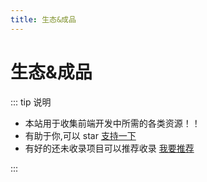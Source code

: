 ```yaml
---
title: 生态&成品
---
```


# 生态&成品

::: tip 说明

-   本站用于收集前端开发中所需的各类资源！！
-   有助于你,可以 star [支持一下](https://github.com/itmanyong/web-resources)
-   有好的还未收录项目可以推荐收录 [我要推荐](https://github.com/itmanyong/web-resources/issues/new)

:::